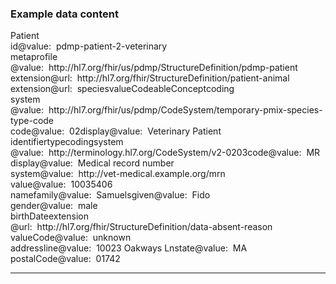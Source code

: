 <h3>Example data content</h3>

<div class="fm_ex"><span class="emph0">Patient</span><br /><span style="display:inline-block"><span class="emph1">id</span><span style="display:inline-block"><span class="leastEmph fhirValue">@value</span>: &nbsp;<span class="valueEmph">pdmp-patient-2-veterinary</span></span></span><br><span style="display:inline-block"><span class="emph1">meta</span><span style="display:inline-block"><span class="emph2">profile</span></span></span><span style="display:inline-block"><span class="leastEmph fhirValue">@value</span>: &nbsp;<span class="valueEmph">http://hl7.org/fhir/us/pdmp/StructureDefinition/pdmp-patient</span></span><br><span style="display:inline-block"><span class="emph1">extension</span><span style="display:inline-block"><span class="leastEmph">@url</span>: &nbsp;<span class="valueEmph">http://hl7.org/fhir/StructureDefinition/patient-animal</span></span></span><span style="display:inline-block"><span class="emph2">extension</span><span style="display:inline-block"><span class="leastEmph">@url</span>: &nbsp;<span class="valueEmph">species</span></span></span><span style="display:inline-block"><span class="emph3">valueCodeableConcept</span><span style="display:inline-block"><span class="emph4">coding</span></span></span><span style="display:inline-block"><span class="emph5">system</span><span style="display:inline-block"><span class="leastEmph fhirValue">@value</span>: &nbsp;<span class="valueEmph">http://hl7.org/fhir/us/pdmp/CodeSystem/temporary-pmix-species-type-code</span></span></span><span style="display:inline-block"><span class="emph5">code</span><span style="display:inline-block"><span class="leastEmph fhirValue">@value</span>: &nbsp;<span class="valueEmph">02</span></span></span><span style="display:inline-block"><span class="emph5">display</span><span style="display:inline-block"><span class="leastEmph fhirValue">@value</span>: &nbsp;<span class="boldValueEmph">Veterinary Patient</span></span></span><br><span style="display:inline-block"><span class="emph1">identifier</span><span style="display:inline-block"><span class="emph2">type</span></span></span><span style="display:inline-block"><span class="emph3">coding</span><span style="display:inline-block"><span class="emph4">system</span></span></span><span style="display:inline-block"><span class="leastEmph fhirValue">@value</span>: &nbsp;<span class="valueEmph">http://terminology.hl7.org/CodeSystem/v2-0203</span></span><span style="display:inline-block"><span class="emph4">code</span><span style="display:inline-block"><span class="leastEmph fhirValue">@value</span>: &nbsp;<span class="valueEmph">MR</span></span></span><span style="display:inline-block"><span class="emph4">display</span><span style="display:inline-block"><span class="leastEmph fhirValue">@value</span>: &nbsp;<span class="boldValueEmph">Medical record number</span></span></span><br><span style="display:inline-block"><span class="emph2">system</span><span style="display:inline-block"><span class="leastEmph fhirValue">@value</span>: &nbsp;<span class="valueEmph">http://vet-medical.example.org/mrn</span></span></span><span style="display:inline-block"><span class="emph2">value</span><span style="display:inline-block"><span class="leastEmph fhirValue">@value</span>: &nbsp;<span class="valueEmph">10035406</span></span></span><br><span style="display:inline-block"><span class="emph1">name</span><span style="display:inline-block"><span class="emph2">family</span></span></span><span style="display:inline-block"><span class="leastEmph fhirValue">@value</span>: &nbsp;<span class="valueEmph">Samuels</span></span><span style="display:inline-block"><span class="emph2">given</span><span style="display:inline-block"><span class="leastEmph fhirValue">@value</span>: &nbsp;<span class="valueEmph">Fido</span></span></span><br><span style="display:inline-block"><span class="emph1">gender</span><span style="display:inline-block"><span class="leastEmph fhirValue">@value</span>: &nbsp;<span class="valueEmph">male</span></span></span><br><span style="display:inline-block"><span class="emph1">birthDate</span><span style="display:inline-block"><span class="emph2">extension</span></span></span><span style="display:inline-block"><span class="leastEmph">@url</span>: &nbsp;<span class="valueEmph">http://hl7.org/fhir/StructureDefinition/data-absent-reason</span></span><span style="display:inline-block"><span class="emph3">valueCode</span><span style="display:inline-block"><span class="leastEmph fhirValue">@value</span>: &nbsp;<span class="valueEmph">unknown</span></span></span><br><span style="display:inline-block"><span class="emph1">address</span><span style="display:inline-block"><span class="emph2">line</span></span></span><span style="display:inline-block"><span class="leastEmph fhirValue">@value</span>: &nbsp;<span class="valueEmph">10023 Oakways Ln</span></span><span style="display:inline-block"><span class="emph2">state</span><span style="display:inline-block"><span class="leastEmph fhirValue">@value</span>: &nbsp;<span class="valueEmph">MA</span></span></span><span style="display:inline-block"><span class="emph2">postalCode</span><span style="display:inline-block"><span class="leastEmph fhirValue">@value</span>: &nbsp;<span class="valueEmph">01742</span></span></span></div>

<hr>